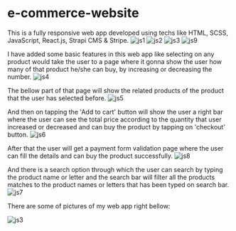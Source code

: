 # e-commerce-website
This is a fully responsive web app developed using techs like HTML, SCSS, JavaScript, React.js, Strapi CMS & Stripe.
![js1](https://github.com/sauravkumarp977/e-commerce-website/assets/146400930/d170e104-3e67-47fe-8fe8-eae146608016)
![js2](https://github.com/sauravkumarp977/e-commerce-website/assets/146400930/0b20a9b4-bd80-4137-ae25-8220efc4745d)
![js3](https://github.com/sauravkumarp977/e-commerce-website/assets/146400930/e668307a-9423-46ba-8349-be9b66dbbe2d)
![js9](https://github.com/sauravkumarp977/e-commerce-website/assets/146400930/6c573d9a-84f2-4536-ac82-46de32ae4853)

I have added some basic features in this web app like selecting on any product would take the user to a page where it gonna show the user how many of that product he/she can buy,
by increasing or decreasing the number.
![js4](https://github.com/sauravkumarp977/e-commerce-website/assets/146400930/03a884c8-0b64-4d05-9cc3-c90317563d60)

The bellow part of that page will show the related products of the product that the user has selected before.
![js5](https://github.com/sauravkumarp977/e-commerce-website/assets/146400930/38017874-278e-4f80-baf3-1ad4774b73af)

And then on tapping the 'Add to cart' button will show the user a right bar where the user can see the total price according to the quantity that user increased or decreased and can buy the product by tapping on 'checkout' button.
![js6](https://github.com/sauravkumarp977/e-commerce-website/assets/146400930/7ca7d627-78a6-489f-b24c-e16edf87e56d)

After that the user will get a payment form validation page where the user can fill the details and can buy the product successfully.
![js8](https://github.com/sauravkumarp977/e-commerce-website/assets/146400930/17cb744f-ed5f-492a-8659-2636eab9e6be)

And there is a search option through which the user can search by typing the product name or letter and the search bar will filter all the products matches to the product names or letters that has been typed on search bar.
![js7](https://github.com/sauravkumarp977/e-commerce-website/assets/146400930/904e6d0d-d6eb-44d5-bfcb-3d86d6793d54)

There are some of pictures of my web app right bellow:

![js3](https://github.com/sauravkumarp977/e-commerce-website/assets/146400930/e668307a-9423-46ba-8349-be9b66dbbe2d)

